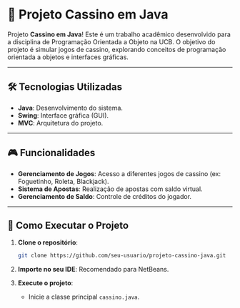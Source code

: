 # 🎲 Projeto Cassino em Java

Projeto **Cassino em Java**! Este é um trabalho acadêmico desenvolvido para a disciplina de Programação Orientada a Objeto na UCB. O objetivo do projeto é simular jogos de cassino, explorando conceitos de programação orientada a objetos e interfaces gráficas.

---

## 🛠️ Tecnologias Utilizadas

- **Java**: Desenvolvimento do sistema.
- **Swing**: Interface gráfica (GUI).
- **MVC**: Arquitetura do projeto.

---

## 🎮 Funcionalidades

- **Gerenciamento de Jogos**: Acesso a diferentes jogos de cassino (ex: Foguetinho, Roleta, Blackjack).
- **Sistema de Apostas**: Realização de apostas com saldo virtual.
- **Gerenciamento de Saldo**: Controle de créditos do jogador.

---

## 🚀 Como Executar o Projeto

1. **Clone o repositório**:
   ```bash
   git clone https://github.com/seu-usuario/projeto-cassino-java.git
   ```

2. **Importe no seu IDE**: Recomendado para NetBeans.

3. **Execute o projeto**:
   - Inicie a classe principal `cassino.java`.
